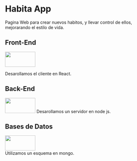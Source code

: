 # Habita App
Pagina Web para crear nuevos habitos, y llevar control de ellos, mejorarando el estilo de vida.

<h2> Front-End </h2> <img src= "http://javadesde0.com/wp-content/uploads/logo-react.jpg" width="100" height="50">

Desarollamos el cliente en React.

<h2> Back-End </h2> <img src= "https://upload.wikimedia.org/wikipedia/commons/d/d9/Node.js_logo.svg" width="100" height="50">
Desarollamos un servidor en node js.

<h2> Bases de Datos </h2> <img src= "https://webassets.mongodb.com/_com_assets/cms/MongoDB_Logo_FullColorBlack_RGB-4td3yuxzjs.png" width="100" height="50">
<br>
Utilizamos un esquema en mongo.



